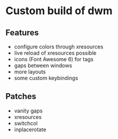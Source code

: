 # Custom build of dwm

## Features

* configure colors through xresources
* live reload of xresources possible
* icons (Font Awesome 6) for tags
* gaps between windows
* more layouts
* some custom keybindings

## Patches

* vanity gaps
* xresources
* switchcol
* inplacerotate 
